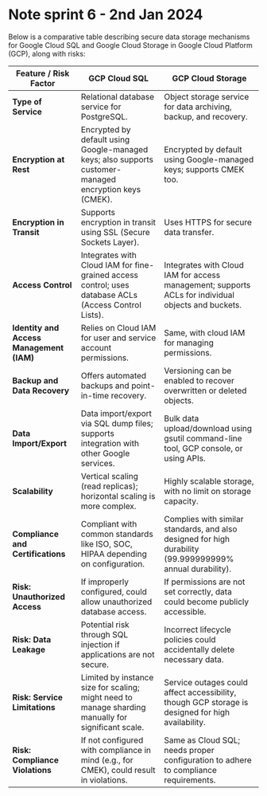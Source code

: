# Note sprint 6 - 2nd Jan 2024

Below is a comparative table describing secure data storage mechanisms for Google Cloud SQL and Google Cloud Storage in Google Cloud Platform (GCP), along with risks:

| Feature / Risk Factor          | GCP Cloud SQL                                                  | GCP Cloud Storage                                           |
|--------------------------------|----------------------------------------------------------------|-------------------------------------------------------------|
| **Type of Service**            | Relational database service for PostgreSQL. | Object storage service for data archiving, backup, and recovery. |
| **Encryption at Rest**         | Encrypted by default using Google-managed keys; also supports customer-managed encryption keys (CMEK). | Encrypted by default using Google-managed keys; supports CMEK too. |
| **Encryption in Transit**      | Supports encryption in transit using SSL (Secure Sockets Layer). | Uses HTTPS for secure data transfer.                      |
| **Access Control**             | Integrates with Cloud IAM for fine-grained access control; uses database ACLs (Access Control Lists). | Integrates with Cloud IAM for access management; supports ACLs for individual objects and buckets. |
| **Identity and Access Management (IAM)** | Relies on Cloud IAM for user and service account permissions. | Same, with cloud IAM for managing permissions.           |
| **Backup and Data Recovery**   | Offers automated backups and point-in-time recovery.             | Versioning can be enabled to recover overwritten or deleted objects. |
| **Data Import/Export**         | Data import/export via SQL dump files; supports integration with other Google services. | Bulk data upload/download using gsutil command-line tool, GCP console, or using APIs. |
| **Scalability**                | Vertical scaling (read replicas); horizontal scaling is more complex. | Highly scalable storage, with no limit on storage capacity. |
| **Compliance and Certifications** | Compliant with common standards like ISO, SOC, HIPAA depending on configuration. | Complies with similar standards, and also designed for high durability (99.999999999% annual durability). |
| **Risk: Unauthorized Access**  | If improperly configured, could allow unauthorized database access. | If permissions are not set correctly, data could become publicly accessible. |
| **Risk: Data Leakage**         | Potential risk through SQL injection if applications are not secure. | Incorrect lifecycle policies could accidentally delete necessary data. |
| **Risk: Service Limitations**  | Limited by instance size for scaling; might need to manage sharding manually for significant scale. | Service outages could affect accessibility, though GCP storage is designed for high availability. |
| **Risk: Compliance Violations**| If not configured with compliance in mind (e.g., for CMEK), could result in violations. | Same as Cloud SQL; needs proper configuration to adhere to compliance requirements. |
